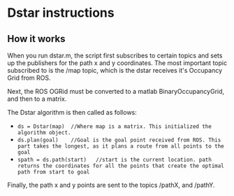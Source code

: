 # Dstar instructions

## How it works

When you run dstar.m, the script first subscribes to certain topics and sets up the publishers for the path x and y coordinates. The most important topic subscribed to is the /map topic, which is the dstar receives it's Occupancy Grid from ROS.

Next, the ROS OGRid must be converted to a matlab BinaryOccupancyGrid, and then to a matrix.

The Dstar algorithm is then called as follows:

* `ds = Dstar(map)  //Where map is a matrix. This initialized the algorithm object.`
* `ds.plan(goal)    //Goal is the goal point received from ROS. This part takes the longest, as it plans a route from all points to the goal`
* `spath = ds.path(start)   //start is the current location. path returns the coordinates for all the points that create the optimal path from start to goal`

Finally, the path x and y points are sent to the topics /pathX, and /pathY.
